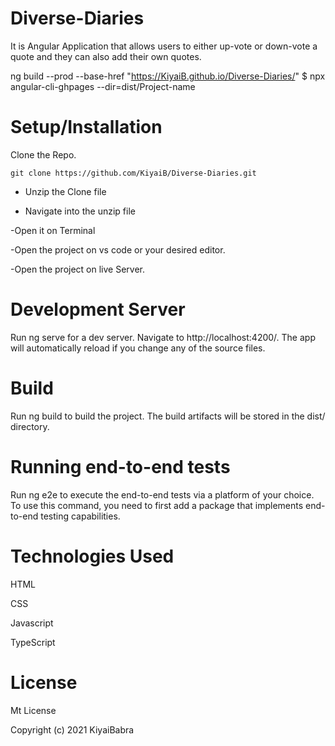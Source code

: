# Diverse-Diaries
It is Angular Application that allows users to either up-vote or down-vote a quote and they can also add their own quotes.

ng build --prod --base-href "https://KiyaiB.github.io/Diverse-Diaries/" $ npx angular-cli-ghpages --dir=dist/Project-name

# Setup/Installation
Clone the Repo.

    git clone https://github.com/KiyaiB/Diverse-Diaries.git

   - Unzip the Clone file

   - Navigate into the unzip file

   -Open it on Terminal


    
-Open the project on vs code or your desired editor.

-Open the project on live Server.

# Development Server
Run ng serve for a dev server. Navigate to http://localhost:4200/. The app will automatically reload if you change any of the source files.

# Build
Run ng build to build the project. The build artifacts will be stored in the dist/ directory.

# Running end-to-end tests
Run ng e2e to execute the end-to-end tests via a platform of your choice. To use this command, you need to first add a package that implements end-to-end testing capabilities.

# Technologies Used
HTML

CSS

Javascript

TypeScript

# License
Mt License

Copyright (c) 2021 KiyaiBabra
